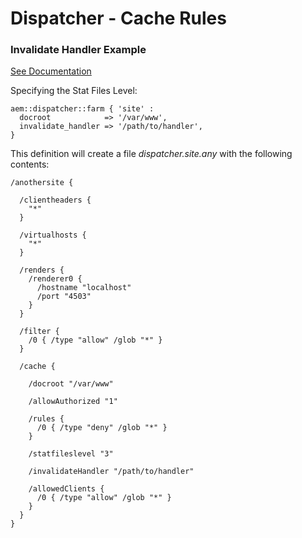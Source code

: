 # Dispatcher - Cache Rules

### Invalidate Handler Example

[See Documentation](https://docs.adobe.com/docs/en/dispatcher/disp-config.html#Using%20custom%20invalidation%20scripts)

Specifying the Stat Files Level:

~~~ puppet
aem::dispatcher::farm { 'site' :
  docroot            => '/var/www',
  invalidate_handler => '/path/to/handler',
}
~~~

This definition will create a file *dispatcher.site.any* with the following contents:

~~~
/anothersite {

  /clientheaders {
    "*"
  }

  /virtualhosts {
    "*"
  }

  /renders {
    /renderer0 {
      /hostname "localhost"
      /port "4503"
    }
  }

  /filter {
    /0 { /type "allow" /glob "*" }
  }

  /cache {

    /docroot "/var/www"

    /allowAuthorized "1"

    /rules {
      /0 { /type "deny" /glob "*" }
    }

    /statfileslevel "3"

    /invalidateHandler "/path/to/handler"

    /allowedClients {
      /0 { /type "allow" /glob "*" }
    }
  }
}
~~~